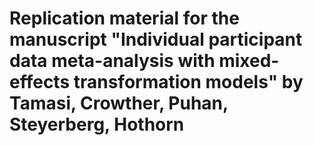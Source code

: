 # Replication material for the manuscript "Individual participant data meta-analysis with mixed-effects transformation models" by Tamasi, Crowther, Puhan, Steyerberg, Hothorn
